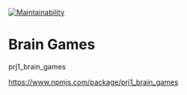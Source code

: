 [![Maintainability](https://api.codeclimate.com/v1/badges/a99a88d28ad37a79dbf6/maintainability)](https://codeclimate.com/github/codeclimate/codeclimate/maintainability)

# Brain Games

 prj1_brain_games

https://www.npmjs.com/package/prj1_brain_games


